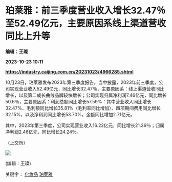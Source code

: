 # 珀莱雅：前三季度营业收入增长32.47％至52.49亿元，主要原因系线上渠道营收同比上升等
**编辑：王璨**

**2023-10-23 10:11**

**https://industry.caijing.com.cn/20231023/4966285.shtml**

10月23日，珀莱雅发布2023年第三季度报告。当中披露，2023年前三季度，公司实现营业收入52.49亿元，同比增长32.47％，主要原因系：线上渠道营收同比增长，以及第二成长曲线品牌较快增长；公司实现归属净利润7.46亿元，同比增长50.6％，主要原因系：利润总额同比增长57.59%：其中营业收入同比增长32.47%、毛利额同比增长35.81%（毛利率同比增加）、四项期间费用同比增长32.15%，以及净利润同比增长53.70%，金额同比增加2.71亿元。

其中，2023年第三季度，公司实现营业收入16.22亿元，同比增长21.36％；归属净利润2.46亿元，同比增长24.24％。

（上交所）

![](https://tx1.cdn.caijing.com.cn/2014-03-27/114048455.jpg)

(编辑：王璨)

关键字： [化妆品](https://app.caijing.com.cn/tags.php?tag=%E5%8C%96%E5%A6%86%E5%93%81 "化妆品") [珀莱雅](https://app.caijing.com.cn/tags.php?tag=%E7%8F%80%E8%8E%B1%E9%9B%85 "珀莱雅")
